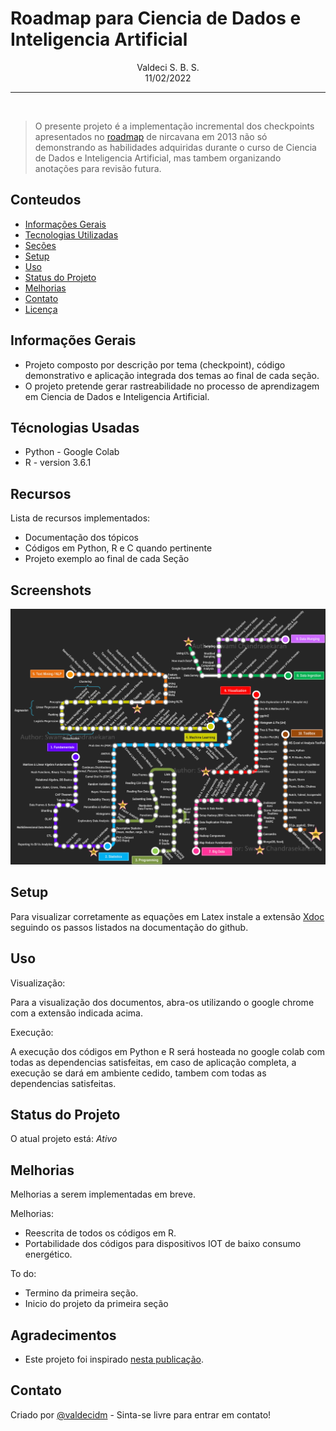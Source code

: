 # Roadmap para Ciencia de Dados e Inteligencia Artificial
<center>Valdeci S. B. S.</center>
<center>11/02/2022</center>

___

<br>

> O presente projeto é a implementação incremental dos checkpoints apresentados no [roadmap](http://nirvacana.com/thoughts/2013/07/08/becoming-a-data-scientist/) de nircavana em 2013 não só demonstrando as habilidades adquiridas durante o curso de Ciencia de Dados e Inteligencia Artificial, mas tambem organizando anotações para revisão futura.
>
> 

## Conteudos
* [Informações Gerais](#informacoes-gerais)
* [Tecnologias Utilizadas](#tecnologias-utilizadas)
* [Seções](#secoes)
* [Setup](#setup)
* [Uso](#uso)
* [Status do Projeto](#status-do-projeto)
* [Melhorias](#melhorias)
* [Contato](#contato)
* [Licença](#licenca)


## Informações Gerais

- Projeto composto por descrição por tema (checkpoint), código demonstrativo e aplicação integrada dos temas ao final de cada seção.
- O projeto pretende gerar rastreabilidade no processo de aprendizagem em Ciencia de Dados e Inteligencia Artificial.



## Técnologias Usadas
- Python - Google Colab
- R      - version 3.6.1

## Recursos
Lista de recursos implementados:
- Documentação dos tópicos
- Códigos em Python, R e C quando pertinente
- Projeto exemplo ao final de cada Seção


## Screenshots

![Data Science RoadMap](dsairoadmap.png)

## Setup

Para visualizar corretamente as equações em Latex instale a extensão [Xdoc](https://github.com/nschloe/xhub) seguindo os passos listados na documentação do github.


## Uso

Visualização:

Para a visualização dos documentos, abra-os utilizando o google chrome com a extensão indicada acima.

Execução:

A execução dos códigos em Python e R será hosteada no google colab com todas as dependencias satisfeitas, em caso de aplicação completa, a execução se dará em ambiente cedido, tambem com todas as dependencias satisfeitas.


## Status do Projeto 
O atual projeto está: _Ativo_


## Melhorias

Melhorias a serem implementadas em breve.

Melhorias:
- Reescrita de todos os códigos em R.
- Portabilidade dos códigos para dispositivos IOT de baixo consumo energético.

To do:
- Termino da primeira seção. 
- Inicio do projeto da primeira seção


## Agradecimentos

- Este projeto foi inspirado [nesta publicação](http://nirvacana.com/thoughts/2013/07/08/becoming-a-data-scientist/).


## Contato
Criado por [@valdecidm](https://www.linkedin.com/in/valdecidm/) - Sinta-se livre para entrar em contato!


<!-- This project is open source and available under the [... License](). -->
